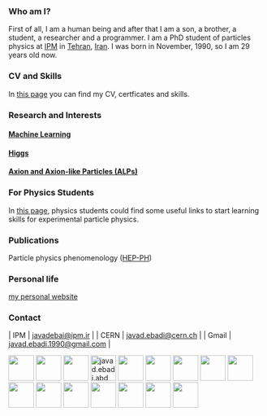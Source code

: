 
### Who am I?
First of all, I am a human being and after that I am a son, a brother, a student, a researcher and a programmer.
I am a PhD student of particles physics at <a href="http://ipm.ac.ir/">IPM</a> in <a href="https://en.wikipedia.org/wiki/Tehran">Tehran</a>, <a href="https://en.wikipedia.org/wiki/Iran">Iran</a>. I was born in November, 1990, so I am 29 years old now. 

### CV and Skills
In [this page](skills.md) you can find my CV, certficates and skills.

### Research and Interests
#### [Machine Learning](machine-learning.md)
#### [Higgs](Higgs.md)
#### [Axion and Axion-like Particles (ALPs)](axion.md)

### For Physics Students
In [this page](physics-students.md), physics students could find some useful links to start learning skills for experimental particle physics.


### Publications
Particle physics phenomenology ([HEP-PH](hep-ph-publications.md))


### Personal life
 
<a href="./personal/my-website.html">my personal website<a>

### Contact


| IPM   | javadebai@ipm.ir           |
| CERN  | javad.ebadi@cern.ch        |
| Gmail | javad.ebadi.1990@gmail.com |

<!-- <img src="./images/gmail_logo.png" height="50" align="middle" hspace="70" title="javad.ebadi.1990@gmail.com"><br> -->


<a href="https://facebook.com/javad.ebadi.5"><img src="./images/fb.png" height="50"></a>
<a href="https://instagram.com/javad.ebadi.1990"><img src="./images/instagram.png" height="50"></a>
<a href="https://t.me/javadebadi1990"><img src="./images/telegram_logo.png" height="50"></a>
<a><img src="./images/skype_logo.png" height="50" title="javad.ebadi.abd"></a>
<a href="https://twitter.com/JavadEbadi9"><img src="./images/tweeter.png" height="50"></a>
<a href="https://www.linkedin.com/in/javad-ebadi-3629a481"><img src="./images/linkedin.png" height="50"></a>
<a href="https://www.researchgate.net/profile/Javad_Ebadi2"><img src="./images/researchgate.png" height="50"></a>
<a href="https://scholar.google.com/citations?user=_Uz9iGAAAAAJ&hl=en"><img src="./images/scholar_logo.png" height="50"></a>
<a href="http://inspirehep.net/author/profile/J.Ebadi.1"><img src="./images/inspire_logo.jpg" height="50"></a>
<a href="https://www.youtube.com/channel/UCu8q9SYoOYkuBdTmXBdAI4w"><img src="./images/youtube_logo.png" height="50"></a>
<a href="https://soundcloud.com/user-226847302"><img src="./images/soundcloud_logo.png" height="50"></a>
<a href="https://www.goodreads.com/user/show/77636561-javad-ebadi"><img src="./images/goodreads_logo.png" height="50"></a>
<a href="https://www.slideshare.net/JavadEbadi/"><img src="./images/slideshare_logo.png" height="50"></a>
<a href="https://anaconda.org/javadebadi"><img src="./images/github.png" height="50"></a>
<a href="https://github.com/javadebadi"><img src="./images/github.png" height="50"></a>
<a href="https://anaconda.org/javadebadi1990"><img src="./images/github.png" height="50"></a>
